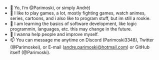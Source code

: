 - 👋 Yo, I’m @Parimoski, or simply André)
- 👀 I like to play games, a lot, mostly fighting games, watch animes, series, cartoons, and i also like to program stuff, but im still a rookie.
- 🌱 I am learning the basics of software development, like logic programmin, languages, etc. this may change in the future.
- 💞️ I wanna help people and improve myself.
- 📫 You can message me anytime on Discord (Parimoski3348), Twitter (@Parimoskei), or E-mail (andre.parimoski@hotmail.com) or GitHub itself (@Parimoski).

<!---
Parimoski/Parimoski is a ✨ special ✨ repository because its `README.md` (this file) appears on your GitHub profile.
You can click the Preview link to take a look at your changes.
--->
